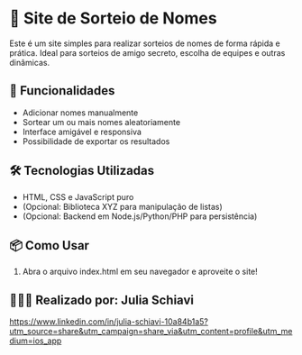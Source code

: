 # 🎲 Site de Sorteio de Nomes

Este é um site simples para realizar sorteios de nomes de forma rápida e prática. Ideal para sorteios de amigo secreto, escolha de equipes e outras dinâmicas.

## 🚀 Funcionalidades

- Adicionar nomes manualmente
- Sortear um ou mais nomes aleatoriamente
- Interface amigável e responsiva
- Possibilidade de exportar os resultados

## 🛠️ Tecnologias Utilizadas

- HTML, CSS e JavaScript puro
- (Opcional: Biblioteca XYZ para manipulação de listas)
- (Opcional: Backend em Node.js/Python/PHP para persistência)

## 📦 Como Usar

1. Abra o arquivo index.html em seu navegador e aproveite o site!

## 👩🏻‍💻 Realizado por: Julia Schiavi 
https://www.linkedin.com/in/julia-schiavi-10a84b1a5?utm_source=share&utm_campaign=share_via&utm_content=profile&utm_medium=ios_app
